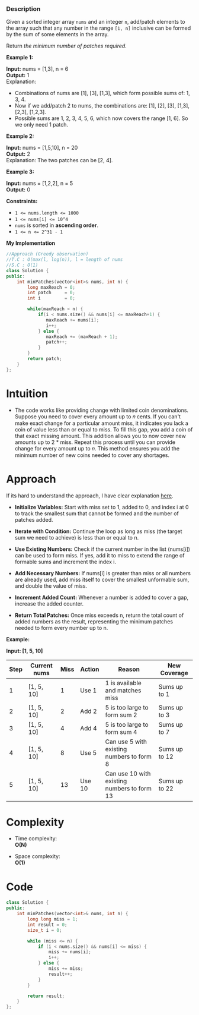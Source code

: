 ### Description

Given a sorted integer array `nums` and an integer `n`, add/patch elements to the array such that any number in the range `[1, n]` inclusive can be formed by the sum of some elements in the array.

Return _the minimum number of patches required_.

**Example 1:**

**Input:** nums = [1,3], n = 6
<br />
**Output:** 1
<br />
Explanation:
- Combinations of nums are [1], [3], [1,3], which form possible sums of: 1, 3, 4.
- Now if we add/patch 2 to nums, the combinations are: [1], [2], [3], [1,3], [2,3], [1,2,3].
- Possible sums are 1, 2, 3, 4, 5, 6, which now covers the range [1, 6]. So we only need 1 patch.

**Example 2:**

**Input:** nums = [1,5,10], n = 20
<br />
**Output:** 2
<br />
Explanation: The two patches can be [2, 4].

**Example 3:**

**Input:** nums = [1,2,2], n = 5
<br />
**Output:** 0

**Constraints:**

- `1 <= nums.length <= 1000`
- `1 <= nums[i] <= 10^4`
- `nums` is sorted in **ascending order**.
- `1 <= n <= 2^31 - 1`

**My Implementation**

```cpp
//Approach (Greedy observation)
//T.C : O(max(l, log(n)), l = length of nums
//S.C : O(1)
class Solution {
public:
    int minPatches(vector<int>& nums, int n) {
        long maxReach = 0;
        int patch     = 0;
        int i         = 0;

        while(maxReach < n) {
            if(i < nums.size() && nums[i] <= maxReach+1) {
               maxReach += nums[i];
               i++;
            } else {
               maxReach += (maxReach + 1);
               patch++;
            }
        }
        return patch;
    }
};
```

# Intuition

- The code works like providing change with limited coin denominations. Suppose you need to cover every amount up to 𝑛 cents. If you can't make exact change for a particular amount miss, it indicates you lack a coin of value less than or equal to miss. To fill this gap, you add a coin of that exact missing amount. This addition allows you to now cover new amounts up to 2 * miss. Repeat this process until you can provide change for every amount up to 𝑛. This method ensures you add the minimum number of new coins needed to cover any shortages.

# Approach

If its hard to understand the approach, I have clear explanation [here](https://www.youtube.com/watch?v=K2IomuIFbPg).

- **Initialize Variables:** Start with miss set to 1, added to 0, and index i at 0 to track the smallest sum that cannot be formed and the number of patches added.
    
- **Iterate with Condition:** Continue the loop as long as miss (the target sum we need to achieve) is less than or equal to n.
    
- **Use Existing Numbers:** Check if the current number in the list (nums[i]) can be used to form miss. If yes, add it to miss to extend the range of formable sums and increment the index i.
    
- **Add Necessary Numbers:** If nums[i] is greater than miss or all numbers are already used, add miss itself to cover the smallest unformable sum, and double the value of miss.
    
- **Increment Added Count:** Whenever a number is added to cover a gap, increase the added counter.
    
- **Return Total Patches:** Once miss exceeds n, return the total count of added numbers as the result, representing the minimum patches needed to form every number up to n.
    

**Example:**

**Input: [1, 5, 10]**

|Step|Current nums|Miss|Action|Reason|New Coverage|
|---|---|---|---|---|---|
|1|[1, 5, 10]|1|Use 1|1 is available and matches miss|Sums up to 1|
|2|[1, 5, 10]|2|Add 2|5 is too large to form sum 2|Sums up to 3|
|3|[1, 5, 10]|4|Add 4|5 is too large to form sum 4|Sums up to 7|
|4|[1, 5, 10]|8|Use 5|Can use 5 with existing numbers to form 8|Sums up to 12|
|5|[1, 5, 10]|13|Use 10|Can use 10 with existing numbers to form 13|Sums up to 22|

# Complexity

- Time complexity:  
    **O(N)**
    
- Space complexity:  
    **O(1)**
# Code
```cpp
class Solution {
public:
    int minPatches(vector<int>& nums, int n) {
        long long miss = 1;
        int result = 0;
        size_t i = 0;

        while (miss <= n) {
            if (i < nums.size() && nums[i] <= miss) {
                miss += nums[i];
                i++;
            } else {
                miss += miss;
                result++;
            }
        }

        return result;
    }
};
```


